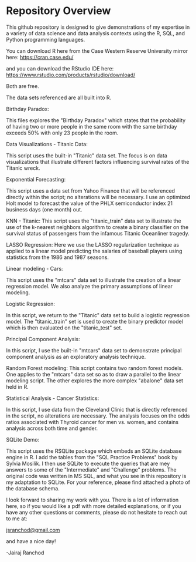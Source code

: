 # Repository Overview
This github repository is designed to give demonstrations of my expertise in a variety of data science and data analysis contexts using the R, SQL, and Python programming languages.

You can download R here from the Case Western Reserve University mirror here:
https://cran.case.edu/

and you can download the RStudio IDE here:
https://www.rstudio.com/products/rstudio/download/

Both are free.

The data sets referenced are all built into R.

Birthday Paradox:

This files explores the "Birthday Paradox" which states that the probability of having two or more people in the same room with the same birthday exceeds 50% with only 23 people in the room.

Data Visualizations - Titanic Data: 

This script uses the built-in "Titanic" data set.  The focus is on data visualizations that illustrate different factors influencing survival rates of the Titanic wreck.

Exponential Forecasting: 
 
This script uses a data set from Yahoo Finance that will be referenced directly within the script; no alterations will be necessary.  I use an optimized Holt model to forecast the value of the PHLX semiconductor index 21 business days (one month) out.

KNN - Titanic:
This script uses the "titanic_train" data set to illustrate the use of the k-nearest neighbors algorithm to create a binary classifier on the survival status of passengers from the infamous Titanic Oceanliner tragedy.

LASSO Regression:
Here we use the LASSO regularization technique as applied to a linear model predicting the salaries of baseball players using statistics from the 1986 and 1987 seasons.

Linear modeling - Cars: 

This script uses the "mtcars" data set to illustrate the creation of a linear regression model.  We also analyze the primary assumptions of linear modeling.

Logistic Regression: 

In this script, we return to the "Titanic" data set to build a logistic regression model.  The "titanic_train" set is used to create the binary predictor model which is then evaluated on the "titanic_test" set.

Principal Component Analysis:

In this script, I use the built-in "mtcars" data set to demonstrate principal component analysis as an exploratory analysis technique.

Random Forest modeling:
This script contains two random forest models.  One applies to the "mtcars" data set so as to draw a parallel to the linear modeling script.  The other explores the more complex "abalone" data set held in R.

Statistical Analysis - Cancer Statistics: 

In this script, I use data from the Cleveland Clinic that is directly referenced in the script, no alterations are necessary.  The analysis focuses on the odds ratios associated with Thyroid cancer for men vs. women, and contains analysis across both time and gender.

SQLite Demo:

This script uses the RSQLite package which embeds an SQLite database engine in R.  I add the tables from the "SQL Practice Problems" book by Sylvia Mosilik.  I then use SQLite to execute the queries that are mey answers to some of the "Intermediate" and "Challenge" problems.  The original code was written in MS SQL, and what you see in this repository is my adaptation to SQLite.  For your reference, please find attached a photo of the database schema.

I look forward to sharing my work with you. There is a lot of information here, so if you would like a pdf with more detailed explanations, or if you have any other questions or comments, please do not hesitate to reach out to me at:

jsranchod@gmail.com

and have a nice day!

-Jairaj Ranchod
